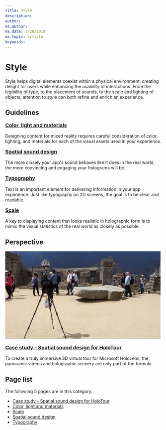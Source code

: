 ```yaml
---
title: Style
description: 
author: 
ms.author: 
ms.date: 2/28/2018
ms.topic: article
keywords: 
---
```




# Style

Style helps digital elements coexist within a physical environment, creating delight for users while enhancing the usability of interactions. From the legibility of type, to the placement of sounds, to the scale and lighting of objects, attention to style can both refine and enrich an experience.

## Guidelines

<div class="row">
<div class="col-xs-24">
<div class="section remove-header-rule spacer-32-bottom">
<div class="row">
<div class="col-xs-24 col-md-12 col-lg-6">
<div class="section item-section">
 <div class="section-body">
<h3 class="text-title spacer-12-bottom" style="margin-top:15px;">
<a href="../color,-light-and-materials.md">Color, light and materials</a>
</h3>Designing content for mixed reality requires careful consideration of color, lighting, and materials for each of the visual assets used in your experience.
</div>
</div>
</div><div class="col-xs-24 col-md-12 col-lg-6">
<div class="section item-section">
 <div class="section-body">
<h3 class="text-title spacer-12-bottom" style="margin-top:15px;">
<a href="../spatial-sound-design.md">Spatial sound design</a>
</h3> The more closely your app&#39;s sound behaves like it does in the real world, the more convincing and engaging your holograms will be.
</div>
</div>
</div><div class="col-xs-24 col-md-12 col-lg-6">
<div class="section item-section">
 <div class="section-body">
<h3 class="text-title spacer-12-bottom" style="margin-top:15px;">
<a href="../typography.md">Typography</a>
</h3> Text is an important element for delivering information in your app experience. Just like typography on 2D screens, the goal is to be clear and readable.
</div>
</div>
</div><div class="col-xs-24 col-md-12 col-lg-6">
<div class="section item-section">
 <div class="section-body">
<h3 class="text-title spacer-12-bottom" style="margin-top:15px;">
<a href="../scale.md">Scale</a>
</h3> A key to displaying content that looks realistic in holographic form is to mimic the visual statistics of the real world as closely as possible.
</div>
</div>
</div>
</div>
</div>
</div>
</div>



## Perspective

<div class="row">
<div class="col-xs-24">
<div class="section remove-header-rule spacer-32-bottom">
<div class="row">
<div class="col-xs-24 col-md-12 col-lg-6">
<div class="section item-section">
 <div class="section-header">
<div class="media-countainer">
<a class="img-responsive" href="../case-study-spatial-sound-design-for-holotour.md"><img alt="Spatial sound design for HoloTour" width="500" height="281" src="../images/spatialsounddesignforholotour-tile.jpg" /></a>
</div>
</div><div class="section-body">
<h3 class="text-title spacer-12-bottom" style="margin-top:15px;">
<a href="../case-study-spatial-sound-design-for-holotour.md">Case study - Spatial sound design for HoloTour</a>
</h3>To create a truly immersive 3D virtual tour for Microsoft HoloLens, the panoramic videos and holographic scenery are only part of the formula.
</div>
</div>
</div><div class="col-xs-24 col-md-12 col-lg-6">
<div class="section item-section">

</div>
</div><div class="col-xs-24 col-md-12 col-lg-6">
<div class="section item-section">

</div>
</div><div class="col-xs-24 col-md-12 col-lg-6">
<div class="section item-section">

</div>
</div>
</div>
</div>
</div>
</div>



## Page list

The following 5 pages are in this category.
* [Case study - Spatial sound design for HoloTour](../case-study-spatial-sound-design-for-holotour.md)
* [Color, light and materials](../color,-light-and-materials.md)
* [Scale](../scale.md)
* [Spatial sound design](../spatial-sound-design.md)
* [Typography](../typography.md)